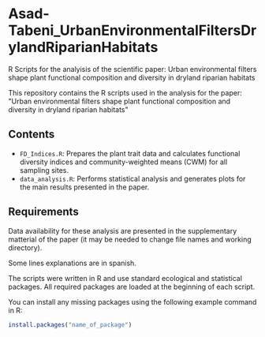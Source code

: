 # Asad-Tabeni_UrbanEnvironmentalFiltersDrylandRiparianHabitats
R Scripts for the analyisis of the scientific paper: Urban environmental filters shape plant functional composition and diversity in dryland riparian habitats 

This repository contains the R scripts used in the analysis for the paper:  
"Urban environmental filters shape plant functional composition and diversity in dryland riparian habitats"

## Contents

- `FD_Indices.R`: Prepares the plant trait data and calculates functional diversity indices and community-weighted means (CWM) for all sampling sites.
- `data_analysis.R`: Performs statistical analysis and generates plots for the main results presented in the paper.

## Requirements

Data availability for these analysis are presented in the supplementary matterial of the paper (it may be needed to change file names and working directory). 

Some lines explanations are in spanish.

The scripts were written in R and use standard ecological and statistical packages. All required packages are loaded at the beginning of each script.

You can install any missing packages using the following example command in R:

```r
install.packages("name_of_package")

